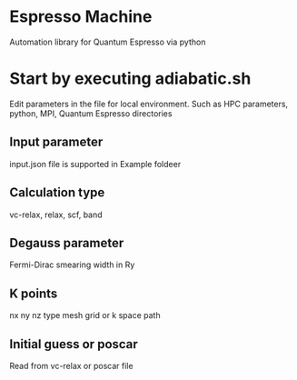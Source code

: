 # Espresso Machine
Automation library for Quantum Espresso via python

# Start by executing adiabatic.sh
Edit parameters in the file for local environment. Such as HPC parameters, python, MPI, Quantum Espresso directories
## Input parameter
input.json file is supported in Example foldeer
## Calculation type
vc-relax, relax, scf, band
## Degauss parameter
Fermi-Dirac smearing width in Ry
## K points
nx ny nz type mesh grid or k space path
## Initial guess or poscar
Read from vc-relax or poscar file
